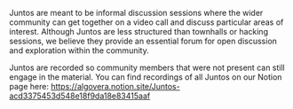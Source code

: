 Juntos are meant to be informal discussion sessions where the wider community can get together on a video call and discuss particular areas of interest. Although Juntos are less structured than townhalls or hacking sessions, we believe they provide an essential forum for open discussion and exploration within the community.

Juntos are recorded so community members that were not present can still engage in the material. You can find recordings of all Juntos on our Notion page here: https://algovera.notion.site/Juntos-acd3375453d548e18f9da18e83415aaf
